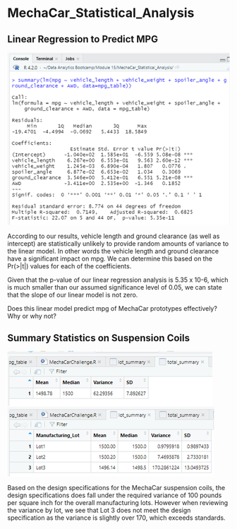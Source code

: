 # MechaCar_Statistical_Analysis

## Linear Regression to Predict MPG

![](https://github.com/lilydionne/MechaCar_Statistical_Analysis/blob/main/MechaCarChallenge.PNG)

According to our results, vehicle length and ground clearance (as well as intercept) are statistically unlikely to provide random amounts of variance to the linear model. In other words the vehicle length and ground clearance have a significant impact on mpg. We can determine this based on the Pr(>|t|) values for each of the coefficients.

Given that the p-value of our linear regression analysis is 5.35 x 10-6, which is much smaller than our assumed significance level of 0.05, we can state that the slope of our linear model is not zero.

Does this linear model predict mpg of MechaCar prototypes effectively? Why or why not?

## Summary Statistics on Suspension Coils

![](https://github.com/lilydionne/MechaCar_Statistical_Analysis/blob/main/total_summary.PNG)
![](https://github.com/lilydionne/MechaCar_Statistical_Analysis/blob/main/lot_summary.PNG)

Based on the design specifications for the MechaCar suspension coils, the design specifications does fall under the required variance of 100 pounds per square inch for the overall manufacturing lots. However when reviewing the variance by lot, we see that Lot 3 does not meet the design specification as the variance is slightly over 170, which exceeds standards.
